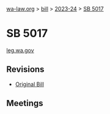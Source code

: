 [wa-law.org](/) > [bill](/bill/) > [2023-24](/bill/2023-24/) > [SB 5017](/bill/2023-24/sb/5017/)

# SB 5017
[leg.wa.gov](https://app.leg.wa.gov/billsummary?BillNumber=5017&Year=2023&Initiative=false)

## Revisions
* [Original Bill](1/)

## Meetings